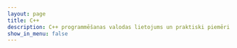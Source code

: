 ```yaml
---
layout: page
title: C++
description: C++ programmēšanas valodas lietojums un praktiski piemēri
show_in_menu: false
---
```

